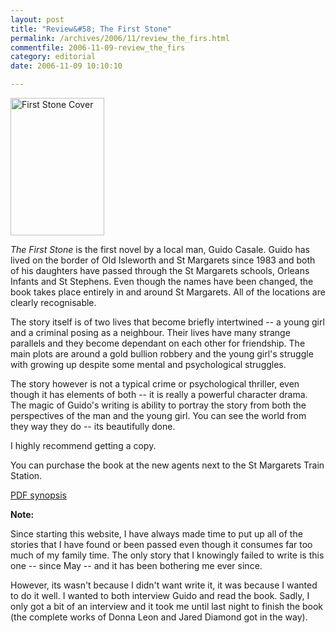 ```yaml
---
layout: post
title: "Review&#58; The First Stone"
permalink: /archives/2006/11/review_the_firs.html
commentfile: 2006-11-09-review_the_firs
category: editorial
date: 2006-11-09 10:10:10

---
```


<a href="/assets/images/2006/casale-cover.jpg"><img src="/assets/images/2006/casale-cover-thumb.jpg" width="150" height="220" alt="First Stone Cover" class="photo right" /></a>

*The First Stone* is the first novel by a local man, Guido Casale. Guido has lived on the border of Old Isleworth and St Margarets since 1983 and both of his daughters have passed through the St Margarets schools, Orleans Infants and St Stephens. Even though the names have been changed, the book takes place entirely in and around St Margarets. All of the locations are clearly recognisable.

The story itself is of two lives that become briefly intertwined -- a young girl and a criminal posing as a neighbour. Their lives have many strange parallels and they become dependant on each other for friendship. The main plots are around a gold bullion robbery and the young girl's struggle with growing up despite some mental and psychological struggles.

The story however is not a typical crime or psychological thriller, even though it has elements of both -- it is really a powerful character drama. The magic of Guido's writing is ability to portray the story from both the perspectives of the man and the young girl. You can see the world from they way they do -- its beautifully done.

I highly recommend getting a copy.

You can purchase the book at the new agents next to the St Margarets Train Station.

<a href="/assets/images/2006/first_stone_synopsis.pdf">PDF synopsis</a>

**Note:**

Since starting this website, I have always made time to put up all of the stories that I have found or been passed even though it consumes far too much of my family time. The only story that I knowingly failed to write is this one -- since May -- and it has been bothering me ever since.

However, its wasn't because I didn't want write it, it was because I wanted to do it well. I wanted to both interview Guido and read the book. Sadly, I only got a bit of an interview and it took me until last night to finish the book (the complete works of Donna Leon and Jared Diamond got in the way).

